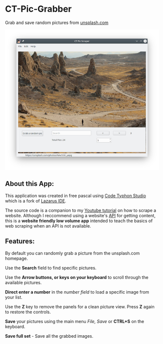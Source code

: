 # CT-Pic-Grabber
Grab and save random pictures from [unsplash.com](https://unsplash.com)

![CT Pic Grabber](resources/CT-Pic-Scraper.jpg)

## About this App:

This application was created in free pascal using [Code Typhon Studio](https://www.pilotlogic.com) which is a fork of [Lazarus IDE](https://www.lazarus-ide.org/).

The source code is a companion to my [Youtube tutorial](https://youtu.be/EE6NcXnxMfY) on how to scrape a website.  Although I reccommend using a website's [API](https://unsplash.com/developers) for getting content, this is a **website friendly low volume app** intended to teach the basics of web scraping when an API is not available.

## Features:

By default you can randomly grab a picture from the unsplash.com homepage.

Use the **Search** field to find specific pictures.

Use the **Arrow buttons, or keys on your keyboard** to scroll through the available pictures.

**Direct enter a number** in the *number field* to load a specific image from your list.

Use the **Z** key to remove the panels for a clean picture view.  Press **Z** again to restore the controls.

**Save** your pictures using the main menu *File, Save* or **CTRL+S** on the keyboard.

**Save full set** - Save all the grabbed images.
